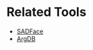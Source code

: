 # Related Tools

- [SADFace](https://github.com/Open-Argumentation/SADFace)
- [ArgDB](https://github.com/Open-Argumentation/ArgDB)